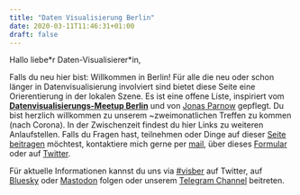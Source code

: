 ```yaml
---
title: "Daten Visualisierung Berlin"
date: 2020-03-11T11:46:31+01:00
draft: false
---
```


Hallo liebe\*r Daten-Visualisierer\*in,

Falls du neu hier bist: Willkommen in Berlin! Für alle die neu oder schon länger in Datenvisualisierung involviert sind bietet diese Seite eine Orierentierung in der lokalen Szene. Es ist eine offene Liste, inspiriert vom **[Datenvisualisierungs-Meetup Berlin](https://www.meetup.com/de-DE/Data-Visualization-Berlin/)** und von [Jonas Parnow](https://jonasparnow.com) gepflegt. Du bist herzlich willkommen zu unserem ~zweimonatlichen Treffen zu kommen (nach Corona). In der Zwischenzeit findest du hier Links zu weiteren Anlaufstellen. Falls du Fragen hast, teilnehmen oder Dinge auf dieser [Seite](https://github.com/Data-Visualization-Berlin/Datavis-Berlin-Website) [beitragen](https://forms.gle/VUPMpCgor5LoazJS6) möchtest, kontaktiere mich gerne per [mail](mailto:jonas-at-datavis.berlin), über dieses [Formular](https://forms.gle/VUPMpCgor5LoazJS6) oder auf [Twitter](https://twitter.com/zeto).

Für aktuelle Informationen kannst du uns via [#visber](https://twitter.com/hashtag/visber) auf Twitter, auf <a href="https://bsky.app/profile/datavis.berlin">Bluesky</a> oder <a rel="me" href="https://vis.social/@berlin">Mastodon</a> folgen oder unserem [Telegram Channel](http://t.me/visber) beitreten.
